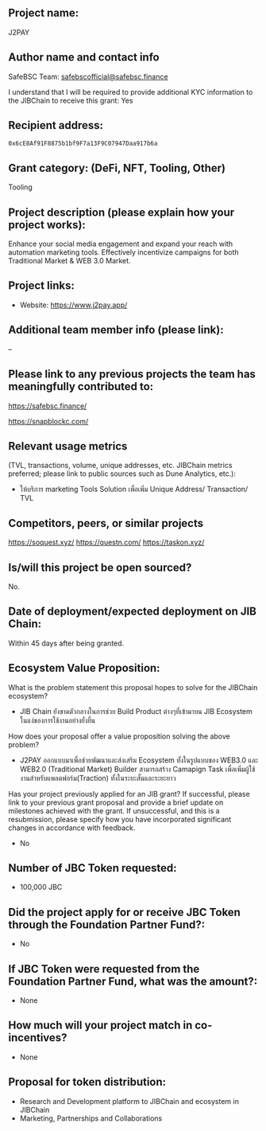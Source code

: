 ## Project name:

J2PAY

## Author name and contact info 

SafeBSC Team: safebscofficial@safebsc.finance

I understand that I will be required to provide additional KYC information to the JIBChain  to receive this grant: Yes

## Recipient address:

```
0x6cE8Af91F8875b1bf9F7a13F9C07947Daa917b6a
```

## Grant category: (DeFi, NFT, Tooling, Other)

Tooling

## Project description (please explain how your project works):
Enhance your social media engagement and expand your reach with automation marketing tools. Effectively incentivize campaigns for both Traditional Market & WEB 3.0 Market.
## Project links:

* Website: https://www.j2pay.app/

## Additional team member info (please link):

&ndash;

## Please link to any previous projects the team has meaningfully contributed to:
https://safebsc.finance/

https://snapblockc.com/

## Relevant usage metrics 
(TVL, transactions, volume, unique addresses, etc. JIBChain metrics preferred; please link to public sources such as Dune Analytics, etc.):
- ให้บริการ marketing Tools Solution เพื่อเพิ่ม Unique Address/ Transaction/ TVL

## Competitors, peers, or similar projects 
https://soquest.xyz/
https://questn.com/
https://taskon.xyz/

## Is/will this project be open sourced? 
No.

## Date of deployment/expected deployment on JIB Chain:
Within 45 days after being granted.

## Ecosystem Value Proposition:

What is the problem statement this proposal hopes to solve for the JIBChain ecosystem?
- JIB Chain ยังขาดตัวกลางในการช่วย Build Product ต่างๆที่เข้ามาบน JIB Ecosystem ในแง่ของการใช้งานอย่างยั่งยื่น

How does your proposal offer a value proposition solving the above problem?
- J2PAY ออกแบบมาเพื่อช่วยพัฒนาและส่งเสริม Ecosystem ทั้งในรูปแบบของ WEB3.0 และ WEB2.0 (Traditional Market) Builder สามารถสร้าง Camapign Task เพื่อเพิ่มผู้ใช้งานสำหรับแพลตฟอร์ม(Traction) ทั้งในระยะสั้นและระยะยาว

Has your project previously applied for an JIB grant? If successful, please link to your previous grant proposal and provide a brief update on milestones achieved with the grant. If unsuccessful, and this is a resubmission, please specify how you have incorporated significant changes in accordance with feedback.
- No

## Number of JBC Token requested:
- 100,000 JBC 

## Did the project apply for or receive JBC Token through the Foundation Partner Fund?:
- No

## If JBC Token were requested from the Foundation Partner Fund, what was the amount?:
- None

## How much will your project match in co-incentives? 
- None

## Proposal for token distribution:
- Research and Development  platform to JIBChain and ecosystem in JIBChain
- Marketing, Partnerships and Collaborations